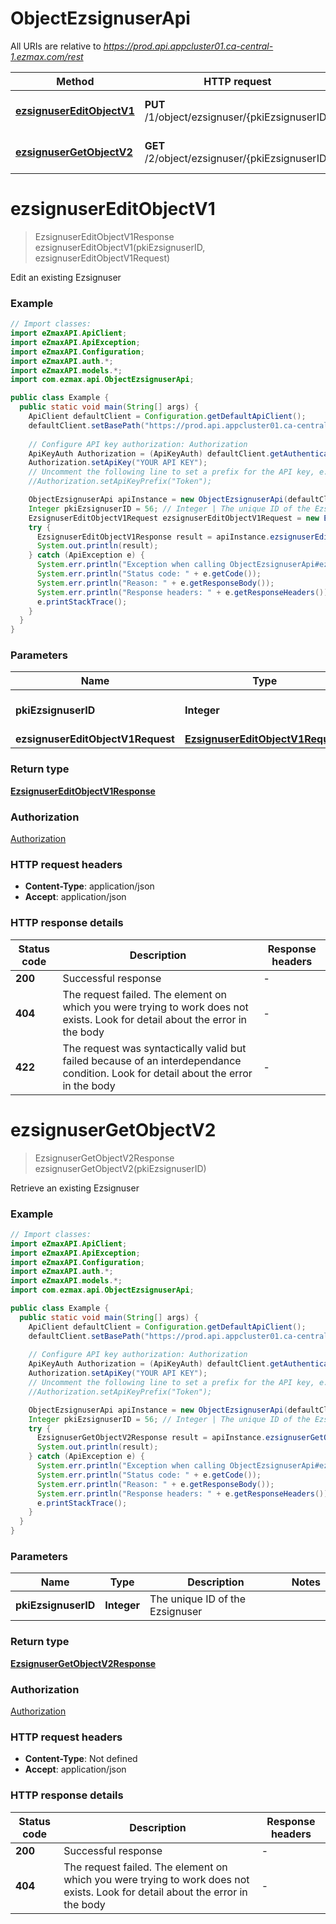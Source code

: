 # ObjectEzsignuserApi

All URIs are relative to *https://prod.api.appcluster01.ca-central-1.ezmax.com/rest*

| Method | HTTP request | Description |
|------------- | ------------- | -------------|
| [**ezsignuserEditObjectV1**](ObjectEzsignuserApi.md#ezsignuserEditObjectV1) | **PUT** /1/object/ezsignuser/{pkiEzsignuserID} | Edit an existing Ezsignuser |
| [**ezsignuserGetObjectV2**](ObjectEzsignuserApi.md#ezsignuserGetObjectV2) | **GET** /2/object/ezsignuser/{pkiEzsignuserID} | Retrieve an existing Ezsignuser |


<a id="ezsignuserEditObjectV1"></a>
# **ezsignuserEditObjectV1**
> EzsignuserEditObjectV1Response ezsignuserEditObjectV1(pkiEzsignuserID, ezsignuserEditObjectV1Request)

Edit an existing Ezsignuser



### Example
```java
// Import classes:
import eZmaxAPI.ApiClient;
import eZmaxAPI.ApiException;
import eZmaxAPI.Configuration;
import eZmaxAPI.auth.*;
import eZmaxAPI.models.*;
import com.ezmax.api.ObjectEzsignuserApi;

public class Example {
  public static void main(String[] args) {
    ApiClient defaultClient = Configuration.getDefaultApiClient();
    defaultClient.setBasePath("https://prod.api.appcluster01.ca-central-1.ezmax.com/rest");
    
    // Configure API key authorization: Authorization
    ApiKeyAuth Authorization = (ApiKeyAuth) defaultClient.getAuthentication("Authorization");
    Authorization.setApiKey("YOUR API KEY");
    // Uncomment the following line to set a prefix for the API key, e.g. "Token" (defaults to null)
    //Authorization.setApiKeyPrefix("Token");

    ObjectEzsignuserApi apiInstance = new ObjectEzsignuserApi(defaultClient);
    Integer pkiEzsignuserID = 56; // Integer | The unique ID of the Ezsignuser
    EzsignuserEditObjectV1Request ezsignuserEditObjectV1Request = new EzsignuserEditObjectV1Request(); // EzsignuserEditObjectV1Request | 
    try {
      EzsignuserEditObjectV1Response result = apiInstance.ezsignuserEditObjectV1(pkiEzsignuserID, ezsignuserEditObjectV1Request);
      System.out.println(result);
    } catch (ApiException e) {
      System.err.println("Exception when calling ObjectEzsignuserApi#ezsignuserEditObjectV1");
      System.err.println("Status code: " + e.getCode());
      System.err.println("Reason: " + e.getResponseBody());
      System.err.println("Response headers: " + e.getResponseHeaders());
      e.printStackTrace();
    }
  }
}
```

### Parameters

| Name | Type | Description  | Notes |
|------------- | ------------- | ------------- | -------------|
| **pkiEzsignuserID** | **Integer**| The unique ID of the Ezsignuser | |
| **ezsignuserEditObjectV1Request** | [**EzsignuserEditObjectV1Request**](EzsignuserEditObjectV1Request.md)|  | |

### Return type

[**EzsignuserEditObjectV1Response**](EzsignuserEditObjectV1Response.md)

### Authorization

[Authorization](../README.md#Authorization)

### HTTP request headers

 - **Content-Type**: application/json
 - **Accept**: application/json

### HTTP response details
| Status code | Description | Response headers |
|-------------|-------------|------------------|
| **200** | Successful response |  -  |
| **404** | The request failed. The element on which you were trying to work does not exists. Look for detail about the error in the body |  -  |
| **422** | The request was syntactically valid but failed because of an interdependance condition. Look for detail about the error in the body |  -  |

<a id="ezsignuserGetObjectV2"></a>
# **ezsignuserGetObjectV2**
> EzsignuserGetObjectV2Response ezsignuserGetObjectV2(pkiEzsignuserID)

Retrieve an existing Ezsignuser



### Example
```java
// Import classes:
import eZmaxAPI.ApiClient;
import eZmaxAPI.ApiException;
import eZmaxAPI.Configuration;
import eZmaxAPI.auth.*;
import eZmaxAPI.models.*;
import com.ezmax.api.ObjectEzsignuserApi;

public class Example {
  public static void main(String[] args) {
    ApiClient defaultClient = Configuration.getDefaultApiClient();
    defaultClient.setBasePath("https://prod.api.appcluster01.ca-central-1.ezmax.com/rest");
    
    // Configure API key authorization: Authorization
    ApiKeyAuth Authorization = (ApiKeyAuth) defaultClient.getAuthentication("Authorization");
    Authorization.setApiKey("YOUR API KEY");
    // Uncomment the following line to set a prefix for the API key, e.g. "Token" (defaults to null)
    //Authorization.setApiKeyPrefix("Token");

    ObjectEzsignuserApi apiInstance = new ObjectEzsignuserApi(defaultClient);
    Integer pkiEzsignuserID = 56; // Integer | The unique ID of the Ezsignuser
    try {
      EzsignuserGetObjectV2Response result = apiInstance.ezsignuserGetObjectV2(pkiEzsignuserID);
      System.out.println(result);
    } catch (ApiException e) {
      System.err.println("Exception when calling ObjectEzsignuserApi#ezsignuserGetObjectV2");
      System.err.println("Status code: " + e.getCode());
      System.err.println("Reason: " + e.getResponseBody());
      System.err.println("Response headers: " + e.getResponseHeaders());
      e.printStackTrace();
    }
  }
}
```

### Parameters

| Name | Type | Description  | Notes |
|------------- | ------------- | ------------- | -------------|
| **pkiEzsignuserID** | **Integer**| The unique ID of the Ezsignuser | |

### Return type

[**EzsignuserGetObjectV2Response**](EzsignuserGetObjectV2Response.md)

### Authorization

[Authorization](../README.md#Authorization)

### HTTP request headers

 - **Content-Type**: Not defined
 - **Accept**: application/json

### HTTP response details
| Status code | Description | Response headers |
|-------------|-------------|------------------|
| **200** | Successful response |  -  |
| **404** | The request failed. The element on which you were trying to work does not exists. Look for detail about the error in the body |  -  |

